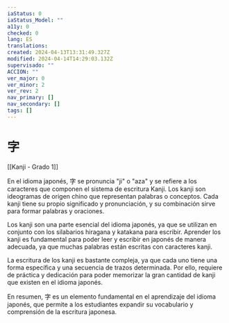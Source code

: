 ```yaml
---
iaStatus: 0
iaStatus_Model: ""
a11y: 0
checked: 0
lang: ES
translations: 
created: 2024-04-13T13:31:49.327Z
modified: 2024-04-14T14:29:03.132Z
supervisado: ""
ACCION: ""
ver_major: 0
ver_minor: 2
ver_rev: 2
nav_primary: []
nav_secondary: []
tags: []
---
```

# 字

[[Kanji - Grado 1]]

En el idioma japonés, 字 se pronuncia "ji" o "aza" y se refiere a los caracteres que componen el sistema de escritura Kanji. Los kanji son ideogramas de origen chino que representan palabras o conceptos. Cada kanji tiene su propio significado y pronunciación, y su combinación sirve para formar palabras y oraciones.

Los kanji son una parte esencial del idioma japonés, ya que se utilizan en conjunto con los silabarios hiragana y katakana para escribir. Aprender los kanji es fundamental para poder leer y escribir en japonés de manera adecuada, ya que muchas palabras están escritas con caracteres kanji.

La escritura de los kanji es bastante compleja, ya que cada uno tiene una forma específica y una secuencia de trazos determinada. Por ello, requiere de práctica y dedicación para poder memorizar la gran cantidad de kanji que existen en el idioma japonés.

En resumen, 字 es un elemento fundamental en el aprendizaje del idioma japonés, que permite a los estudiantes expandir su vocabulario y comprensión de la escritura japonesa.

